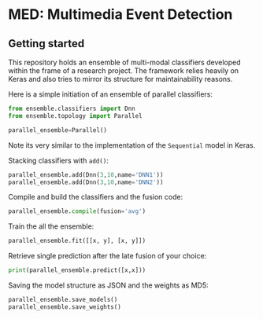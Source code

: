 # MED: Multimedia Event Detection

## Getting started

This repository holds an ensemble of multi-modal classifiers developed within
the frame of a research project. The framework relies heavily on Keras and also
tries to mirror its structure for maintainability reasons.

Here is a simple initiation of an ensemble of parallel classifiers:

```python
from ensemble.classifiers import Dnn
from ensemble.topology import Parallel

parallel_ensemble=Parallel()
```

Note its very similar to the implementation of the `Sequential` model in Keras.

Stacking classifiers with `add()`:

```python
parallel_ensemble.add(Dnn(3,10,name='DNN1'))
parallel_ensemble.add(Dnn(3,10,name='DNN2'))
```
Compile and build the classifiers and the fusion code:
```python
parallel_ensemble.compile(fusion='avg')
```
Train the all the ensemble:
```python
parallel_ensemble.fit([[x, y], [x, y]])
```
Retrieve single prediction after the late fusion of your choice:
```python
print(parallel_ensemble.predict([x,x]))
```
Saving the model structure as JSON and the weights as MD5:
```python
parallel_ensemble.save_models()
parallel_ensemble.save_weights()
```
